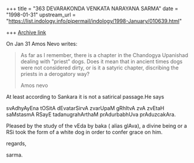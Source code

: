 +++
title = "363 DEVARAKONDA VENKATA NARAYANA SARMA"
date = "1998-01-31"
upstream_url = "https://list.indology.info/pipermail/indology/1998-January/010639.html"

+++
[Archive link](https://list.indology.info/pipermail/indology/1998-January/010639.html)

On Jan 31 Amos Nevo writes:
>As far as I remember, there is a chapter in the Chandogya Upanishad
>dealing with "priest" dogs. Does it mean that in ancient times dogs were
>not considered dirty, or is it a satyric chapter, discribing the priests
>in a derogatory way?
>
>Amos nevo
>
>
>

At least according to Sankara it is not a satirical passage.He says

svAdhyAyEna tOSitA dEvatarSirvA zvarUpaM gRhItvA zvA zvEtaH saMstasmA
RSayE tadanugrahArthaM prAdurbabhUva prAduzcakAra.

Pleased by the study of the vEda by baka ( alias glAva), a divine being
or a RSi took the form of a white dog in order to confer grace on him.

regards,

sarma.



